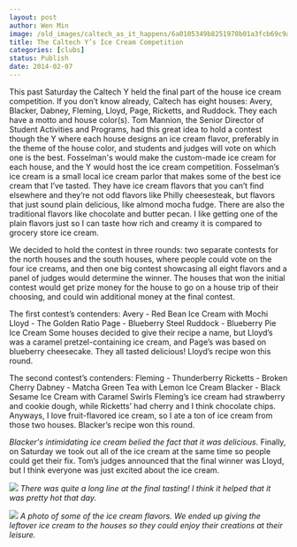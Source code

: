 ```yaml
---
layout: post
author: Wen Min
image: /old_images/caltech_as_it_happens/6a0105349b8251970b01a3fcb69c9a970b.jpg
title: The Caltech Y’s Ice Cream Competition
categories: [clubs]
status: Publish
date: 2014-02-07
---
```


This past Saturday the Caltech Y held the final part of the house ice cream competition. If you don’t know already, Caltech has eight houses: Avery, Blacker, Dabney, Fleming, Lloyd, Page, Ricketts, and Ruddock. They each have a motto and house color(s). Tom Mannion, the Senior Director of Student Activities and Programs, had this great idea to hold a contest though the Y where each house designs an ice cream flavor, preferably in the theme of the house color, and students and judges will vote on which one is the best. Fosselman's would make the custom-made ice cream for each house, and the Y would host the ice cream competition. Fosselman’s ice cream is a small local ice cream parlor that makes some of the best ice cream that I’ve tasted. They have ice cream flavors that you can’t find elsewhere and they’re not odd flavors like Philly cheesesteak, but flavors that just sound plain delicious, like almond mocha fudge. There are also the traditional flavors like chocolate and butter pecan. I like getting one of the plain flavors just so I can taste how rich and creamy it is compared to grocery store ice cream.

We decided to hold the contest in three rounds: two separate contests for the north houses and the south houses, where people could vote on the four ice creams, and then one big contest showcasing all eight flavors and a panel of judges would determine the winner. The houses that won the initial contest would get prize money for the house to go on a house trip of their choosing, and could win additional money at the final contest.

The first contest’s contenders:
Avery - Red Bean Ice Cream with Mochi
Lloyd - The Golden Ratio
Page - Blueberry Steel
Ruddock - Blueberry Pie Ice Cream
Some houses decided to give their recipe a name, but Lloyd’s was a caramel pretzel-containing ice cream, and Page’s was based on blueberry cheesecake. They all tasted delicious! Lloyd’s recipe won this round.

The second contest’s contenders:
Fleming - Thunderberry
Ricketts - Broken Cherry
Dabney - Matcha Green Tea with Lemon Ice Cream
Blacker - Black Sesame Ice Cream with Caramel Swirls
Fleming’s ice cream had strawberry and cookie dough, while Ricketts’ had cherry and I think chocolate chips. Anyways, I love fruit-flavored ice cream, so I ate a ton of ice cream from those two houses. Blacker’s recipe won this round.

*Blacker's intimidating ice cream belied the fact that it was delicious.*
Finally, on Saturday we took out all of the ice cream at the same time so people could get their fix. Tom’s judges announced that the final winner was Lloyd, but I think everyone was just excited about the ice cream.


![](/old_images/caltech_as_it_happens/6a0105349b8251970b01a511663ff7970c.jpg)
*There was quite a long line at the final tasting! I think it helped that it was pretty hot that day.*


![](/old_images/caltech_as_it_happens/6a0105349b8251970b01a3fcb69d61970b.jpg)
*A photo of some of the ice cream flavors. We ended up giving the leftover ice cream to the houses so they could enjoy their creations at their leisure.*
